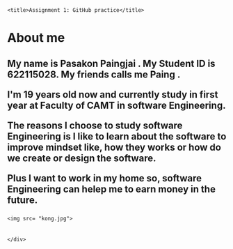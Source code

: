 <!DOCTYPE html>
<html>

<head>
    <meta charset="utf-8" />
    <link rel="stylesheet" href="style.css" />
  
    <title>Assignment 1: GitHub practice</title>
</head>

<body>
    <h1>About me</h1>
    <div>
        <h2>
            <p> My name is Pasakon Paingjai . My Student ID is 622115028. My friends calls me Paing . </p>
            <p> I'm 19 years old now and currently study in first year at Faculty of CAMT in software Engineering. </p>
            <p> The reasons I choose to study software Engineering is I like to learn about the software to improve mindset like,
             how they works or how do we create or design the software.</p>
            <p> Plus I want to work in my home so, software Engineering can helep me to earn money in the future.</p>
        </h2>
       
    <img src= "kong.jpg">
        
       
    </div>
</body>

</html>
